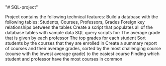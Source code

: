 "# SQL-project" 

Project contains the following technical features:
    Build a database with the following tables: Students, Courses, Professors, Grades
    Foreign key relationships between the tables
    Create a script that populates all of the database tables with sample data
    SQL query scripts for:
        The average grade that is given by each professor
        The top grades for each student
        Sort students by the courses that they are enrolled in
        Create a summary report of courses and their average grades, sorted by the most challenging course (course with the lowest average grade) to the easiest course
        Finding which student and professor have the most courses in common
